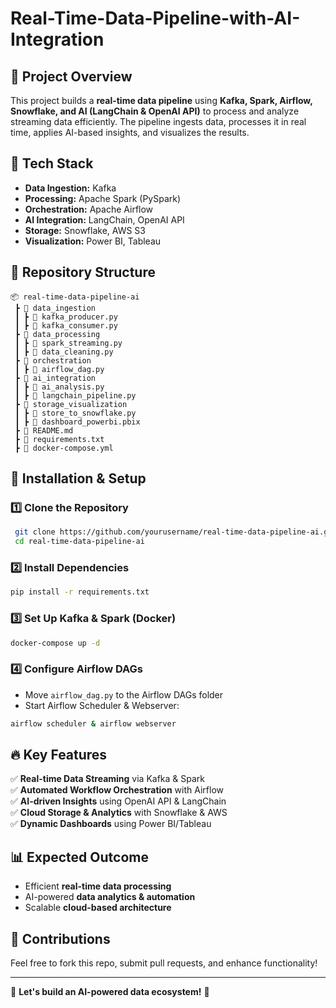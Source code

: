 # Real-Time-Data-Pipeline-with-AI-Integration

## 📌 Project Overview

This project builds a **real-time data pipeline** using **Kafka, Spark, Airflow, Snowflake, and AI (LangChain & OpenAI API)** to process and analyze streaming data efficiently. The pipeline ingests data, processes it in real time, applies AI-based insights, and visualizes the results.

## 🚀 Tech Stack

- **Data Ingestion:** Kafka
- **Processing:** Apache Spark (PySpark)
- **Orchestration:** Apache Airflow
- **AI Integration:** LangChain, OpenAI API
- **Storage:** Snowflake, AWS S3
- **Visualization:** Power BI, Tableau

## 📂 Repository Structure

```
📦 real-time-data-pipeline-ai  
 ┣ 📂 data_ingestion  
 ┃ ┣ 📜 kafka_producer.py  
 ┃ ┣ 📜 kafka_consumer.py  
 ┣ 📂 data_processing  
 ┃ ┣ 📜 spark_streaming.py  
 ┃ ┣ 📜 data_cleaning.py  
 ┣ 📂 orchestration  
 ┃ ┣ 📜 airflow_dag.py  
 ┣ 📂 ai_integration  
 ┃ ┣ 📜 ai_analysis.py  
 ┃ ┣ 📜 langchain_pipeline.py  
 ┣ 📂 storage_visualization  
 ┃ ┣ 📜 store_to_snowflake.py  
 ┃ ┣ 📜 dashboard_powerbi.pbix  
 ┣ 📜 README.md  
 ┣ 📜 requirements.txt  
 ┣ 📜 docker-compose.yml  
```

## 📖 Installation & Setup

### **1️⃣ Clone the Repository**

```bash
 git clone https://github.com/yourusername/real-time-data-pipeline-ai.git
 cd real-time-data-pipeline-ai
```

### **2️⃣ Install Dependencies**

```bash
pip install -r requirements.txt
```

### **3️⃣ Set Up Kafka & Spark** (Docker)

```bash
docker-compose up -d
```

### **4️⃣ Configure Airflow DAGs**

- Move `airflow_dag.py` to the Airflow DAGs folder
- Start Airflow Scheduler & Webserver:

```bash
airflow scheduler & airflow webserver
```

## 🔥 Key Features

✅ **Real-time Data Streaming** via Kafka & Spark\
✅ **Automated Workflow Orchestration** with Airflow\
✅ **AI-driven Insights** using OpenAI API & LangChain\
✅ **Cloud Storage & Analytics** with Snowflake & AWS\
✅ **Dynamic Dashboards** using Power BI/Tableau

## 📊 Expected Outcome

- Efficient **real-time data processing**
- AI-powered **data analytics & automation**
- Scalable **cloud-based architecture**

## 🤝 Contributions

Feel free to fork this repo, submit pull requests, and enhance functionality!

---

🚀 **Let's build an AI-powered data ecosystem!** 🚀
